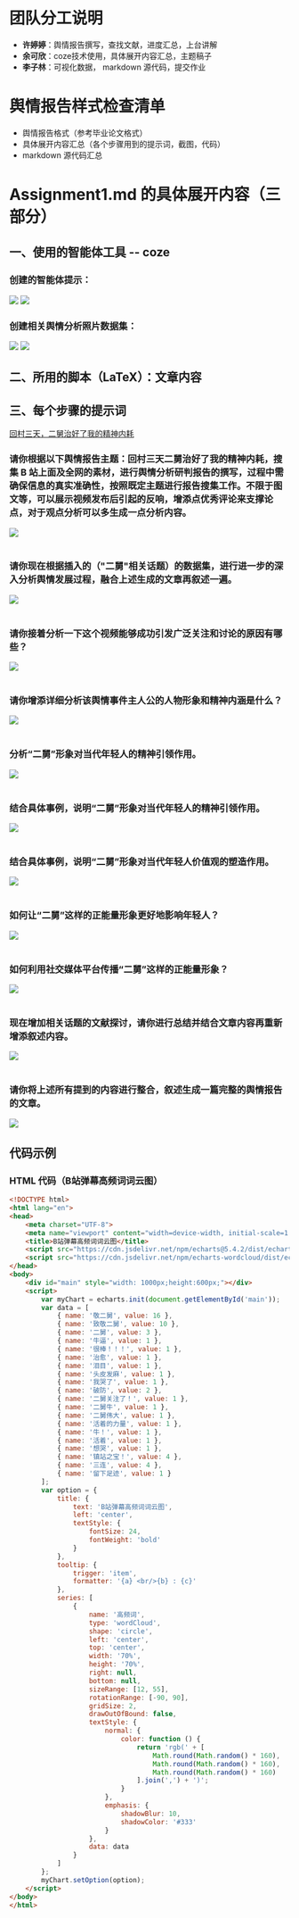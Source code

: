 # 团队分工说明

- **许婷婷**：舆情报告撰写，查找文献，进度汇总，上台讲解
- **余可欣**：coze技术使用，具体展开内容汇总，主题稿子
- **李子林**：可视化数据， markdown 源代码，提交作业

# 舆情报告样式检查清单

- 舆情报告格式（参考毕业论文格式）
- 具体展开内容汇总（各个步骤用到的提示词，截图，代码）
- markdown 源代码汇总


# Assignment1.md 的具体展开内容（三部分）

## 一、使用的智能体工具 -- coze

### 创建的智能体提示：

![](pc/1.png)
![](2.png)

### 创建相关舆情分析照片数据集：

![](3.png)
![](4.png)

## 二、所用的脚本（LaTeX）：文章内容


## 三、每个步骤的提示词



[回村三天，二舅治好了我的精神内耗](https://www.bilibili.com/video/BV1MN4y177PB?vd_source=f7827f79bfc1512ea3519b49d4cfaeeb)  
### 请你根据以下舆情报告主题：**回村三天二舅治好了我的精神内耗**，搜集 B 站上面及全网的素材，进行舆情分析研判报告的撰写，过程中需确保信息的真实准确性，按照既定主题进行报告搜集工作。不限于图文等，可以展示视频发布后引起的反响，增添点优秀评论来支撑论点，对于观点分析可以多生成一点分析内容。
![](5.png)
<br>
<br>
### 请你现在根据插入的（"二舅"相关话题）的数据集，进行进一步的深入分析舆情发展过程，融合上述生成的文章再叙述一遍。

![](6.png)
<br>
<br>
### 请你接着分析一下这个视频能够成功引发广泛关注和讨论的原因有哪些？

![](7.png)
<br>
<br>
### 请你增添详细分析该舆情事件主人公的人物形象和精神内涵是什么？

![](8.png)
<br>
<br>
### 分析“二舅”形象对当代年轻人的精神引领作用。

![](9.png)
<br>
<br>
### 结合具体事例，说明“二舅”形象对当代年轻人的精神引领作用。

![](10.png)
<br>
<br>
### 结合具体事例，说明“二舅”形象对当代年轻人价值观的塑造作用。

![](11.png)
<br>
<br>
### 如何让“二舅”这样的正能量形象更好地影响年轻人？

![](12.png)
<br>
<br>
### 如何利用社交媒体平台传播“二舅”这样的正能量形象？

![](13.png)
<br>
<br>
### 现在增加相关话题的文献探讨，请你进行总结并结合文章内容再重新增添叙述内容。

![](14.png)
<br>
<br>
### 请你将上述所有提到的内容进行整合，叙述生成一篇完整的舆情报告的文章。

![](15.png)

## 代码示例

### HTML 代码（B站弹幕高频词词云图）

```html
<!DOCTYPE html>
<html lang="en">
<head>
    <meta charset="UTF-8">
    <meta name="viewport" content="width=device-width, initial-scale=1.0">
    <title>B站弹幕高频词词云图</title>
    <script src="https://cdn.jsdelivr.net/npm/echarts@5.4.2/dist/echarts.min.js"></script>
    <script src="https://cdn.jsdelivr.net/npm/echarts-wordcloud/dist/echarts-wordcloud.min.js"></script>
</head>
<body>
    <div id="main" style="width: 1000px;height:600px;"></div>
    <script>
        var myChart = echarts.init(document.getElementById('main'));
        var data = [
            { name: '敬二舅', value: 16 },
            { name: '致敬二舅', value: 10 },
            { name: '二舅', value: 3 },
            { name: '牛逼', value: 1 },
            { name: '很棒！！！', value: 1 },
            { name: '治愈', value: 1 },
            { name: '泪目', value: 1 },
            { name: '头皮发麻', value: 1 },
            { name: '我哭了', value: 1 },
            { name: '破防', value: 2 },
            { name: '二舅关注了！', value: 1 },
            { name: '二舅牛', value: 1 },
            { name: '二舅伟大', value: 1 },
            { name: '活着的力量', value: 1 },
            { name: '牛！', value: 1 },
            { name: '活着', value: 1 },
            { name: '想哭', value: 1 },
            { name: '镇站之宝！', value: 4 },
            { name: '三连', value: 4 },
            { name: '留下足迹', value: 1 }
        ];
        var option = {
            title: {
                text: 'B站弹幕高频词词云图',
                left: 'center',
                textStyle: {
                    fontSize: 24,
                    fontWeight: 'bold'
                }
            },
            tooltip: {
                trigger: 'item',
                formatter: '{a} <br/>{b} : {c}'
            },
            series: [
                {
                    name: '高频词',
                    type: 'wordCloud',
                    shape: 'circle',
                    left: 'center',
                    top: 'center',
                    width: '70%',
                    height: '70%',
                    right: null,
                    bottom: null,
                    sizeRange: [12, 55],
                    rotationRange: [-90, 90],
                    gridSize: 2,
                    drawOutOfBound: false,
                    textStyle: {
                        normal: {
                            color: function () {
                                return 'rgb(' + [
                                    Math.round(Math.random() * 160),
                                    Math.round(Math.random() * 160),
                                    Math.round(Math.random() * 160)
                                ].join(',') + ')';
                            }
                        },
                        emphasis: {
                            shadowBlur: 10,
                            shadowColor: '#333'
                        }
                    },
                    data: data
                }
            ]
        };
        myChart.setOption(option);
    </script>
</body>
</html>
